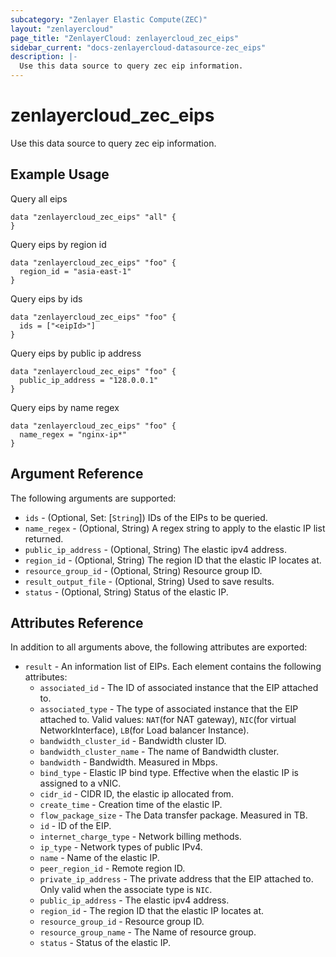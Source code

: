 ```yaml
---
subcategory: "Zenlayer Elastic Compute(ZEC)"
layout: "zenlayercloud"
page_title: "ZenlayerCloud: zenlayercloud_zec_eips"
sidebar_current: "docs-zenlayercloud-datasource-zec_eips"
description: |-
  Use this data source to query zec eip information.
---
```


# zenlayercloud_zec_eips

Use this data source to query zec eip information.

## Example Usage

Query all eips

```hcl
data "zenlayercloud_zec_eips" "all" {
}
```

Query eips by region id

```hcl
data "zenlayercloud_zec_eips" "foo" {
  region_id = "asia-east-1"
}
```

Query eips by ids

```hcl
data "zenlayercloud_zec_eips" "foo" {
  ids = ["<eipId>"]
}
```

Query eips by public ip address

```hcl
data "zenlayercloud_zec_eips" "foo" {
  public_ip_address = "128.0.0.1"
}
```

Query eips by name regex

```hcl
data "zenlayercloud_zec_eips" "foo" {
  name_regex = "nginx-ip*"
}
```

## Argument Reference

The following arguments are supported:

* `ids` - (Optional, Set: [`String`]) IDs of the EIPs to be queried.
* `name_regex` - (Optional, String) A regex string to apply to the elastic IP list returned.
* `public_ip_address` - (Optional, String) The elastic ipv4 address.
* `region_id` - (Optional, String) The region ID that the elastic IP locates at.
* `resource_group_id` - (Optional, String) Resource group ID.
* `result_output_file` - (Optional, String) Used to save results.
* `status` - (Optional, String) Status of the elastic IP.

## Attributes Reference

In addition to all arguments above, the following attributes are exported:

* `result` - An information list of EIPs. Each element contains the following attributes:
   * `associated_id` - The ID of associated instance that the EIP attached to.
   * `associated_type` - The type of associated instance that the EIP attached to. Valid values: `NAT`(for NAT gateway), `NIC`(for virtual NetworkInterface), `LB`(for Load balancer Instance).
   * `bandwidth_cluster_id` - Bandwidth cluster ID.
   * `bandwidth_cluster_name` - The name of Bandwidth cluster.
   * `bandwidth` - Bandwidth. Measured in Mbps.
   * `bind_type` - Elastic IP bind type. Effective when the elastic IP is assigned to a vNIC.
   * `cidr_id` - CIDR ID, the elastic ip allocated from.
   * `create_time` - Creation time of the elastic IP.
   * `flow_package_size` - The Data transfer package. Measured in TB.
   * `id` - ID of the EIP.
   * `internet_charge_type` - Network billing methods.
   * `ip_type` - Network types of public IPv4.
   * `name` - Name of the elastic IP.
   * `peer_region_id` - Remote region ID.
   * `private_ip_address` - The private address that the EIP attached to. Only valid when the associate type is `NIC`.
   * `public_ip_address` - The elastic ipv4 address.
   * `region_id` - The region ID that the elastic IP locates at.
   * `resource_group_id` - Resource group ID.
   * `resource_group_name` - The Name of resource group.
   * `status` - Status of the elastic IP.


